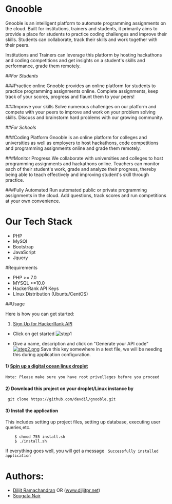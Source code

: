 
Gnooble
==============================================

Gnooble is an intelligent platform to automate programming assignments on the cloud. Built for institutions, trainers and students, it primarily aims to provide a place for students to practice coding challenges and improve their skills. Students can collaborate, track their skills and work together with their peers.

Institutions and Trainers can leverage this platform by hosting hackathons and coding competitions and get insights on a student's skills and performance, grade them remotely.


##_For Students_

###Practice online
Gnooble provides an online platform for students to practice programming assignments online. Complete assignments, keep track of your scores, progress and flaunt them to your peers!

###Improve your skills
Solve numerous challenges on our platform and compete with your peers to improve and work on your problem solving skills. Discuss and brainstorm hard problems with our growing community.

##_For Schools_

###Coding Platform
Gnooble is an online platform for colleges and universities as well as employers to host hackathons, code competitions and programming assignments online and grade them remotely.

###Monitor Progress
We collaborate with universities and colleges to host programming assignments and hackathons online. Teachers can monitor each of their student's work, grade and analyze their progress, thereby being able to teach effectively and improving student's skill through practice.

###Fully Automated
Run automated public or private programming assignments in the cloud. Add questions, track scores and run competitions at your own convenience.


Our Tech Stack
===============================================
* PHP 
* MySQl
* Bootstrap
* JavaScript
* Jquery

#Requirements 
* PHP >= 7.0
* MYSQL >=10.0
* HackerRank API Keys
* LInux Distribution (Ubuntu/CentOS) 

##Usage

Here is how you can get started:

1) [Sign Up for HackerRank API](https://www.hackerrank.com/api)

* Click on get started
![step1](https://s27.postimg.org/o5wmqe5f7/hackerrank_api.png)

* Give a name, description and click on "Generate your API code"
[![step2.png](https://s23.postimg.org/db3xoh2p7/step2.png)](https://postimg.org/image/ongj69bdz/)
Save this key somewhere in a text file, we will be needing this during application configuration.

#### 1)  [Spin up a digital ocean linux droplet](https://www.digitalocean.com/)

    Note: Please make sure you have root privelleges before you proceed
#### 2)  Download this project on your droplet/Linux instance by

  ``` git clone https://github.com/devdil/gnooble.git```

#### 3)  Install the application

 This includes setting up project files, setting up database, executing user queries,etc.


``` $ cd install
    $ chmod 755 install.sh
    $ ./install.sh
```

If everything goes well, you will get a message
       ``` Successfully installed application```


     




Authors:
=================

* [Diljit Ramachandran](www.facebook.com/diljitpr) OR (www.diljitpr.net)
* [Sougata Nair](https://sougatanair.com)



